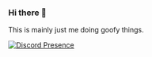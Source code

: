 ### Hi there 👋

<!--
**Tosoju/Tosoju** is a ✨ _special_ ✨ repository because its `README.md` (this file) appears on your GitHub profile.

Here are some ideas to get you started:

- 🔭 I’m currently working on ...
- 🌱 I’m currently learning ...
- 👯 I’m looking to collaborate on ...
- 🤔 I’m looking for help with ...
- 💬 Ask me about ...
- 📫 How to reach me: ...
- 😄 Pronouns: ...
- ⚡ Fun fact: ...
-->

This is mainly just me doing goofy things.

[![Discord Presence](https://lanyard.cnrad.dev/api/210731839692865546?theme=dark&bg=0d1117&hideDiscrim=true&hideTimestamp=true&hideStatus=true&idleMessage=Probably%20breaking%20my%20linux%20install)](https://discord.com/users/210731839692865546)


